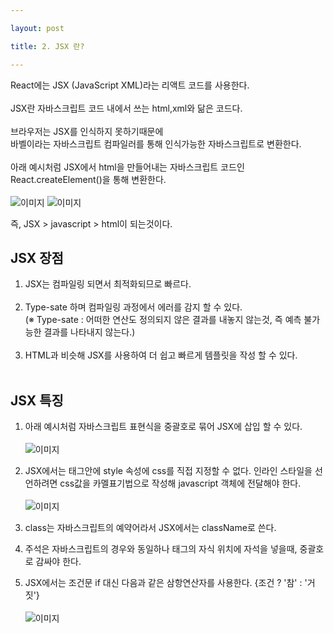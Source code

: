 ```yaml
---

layout: post

title: 2. JSX 란?

---
```


React에는 JSX (JavaScript XML)라는 리액트 코드를 사용한다.<br><br>
JSX란 자바스크립트 코드 내에서 쓰는 html,xml와 닮은 코드다.<br><br>
브라우저는 JSX를 인식하지 못하기때문에 <br>
바벨이라는 자바스크립트 컴파일러를 통해 인식가능한 자바스크립트로 변환한다.<br><br>
아래 예시처럼 JSX에서 html을 만들어내는 자바스크립트 코드인 React.createElement()을 통해 변환한다.<br><br>
![이미지](https://github.com/tblynda/tblynda.github.io/blob/master/images/react2_01.PNG?raw=true)
![이미지](https://github.com/tblynda/tblynda.github.io/blob/master/images/react2_02.PNG?raw=true)

즉, JSX > javascript > html이 되는것이다.

## JSX 장점<br>
1. JSX는 컴파일링 되면서 최적화되므로 빠르다.<br><br>
2. Type-sate 하며 컴파일링 과정에서 에러를 감지 할 수 있다.<br>
(※ Type-sate : 어떠한 연산도 정의되지 않은 결과를 내놓지 않는것, 즉 예측 불가능한 결과를 나타내지 않는다.)<br><br>
3. HTML과 비슷해 JSX를 사용하여 더 쉽고 빠르게 템플릿을 작성 할 수 있다. <br><br>

## JSX 특징<br>
1. 아래 예시처럼 자바스크립트 표현식을 중괄호로 묶어 JSX에 삽입 할 수 있다.<br><br>
![이미지](https://github.com/tblynda/tblynda.github.io/blob/master/images/react2_03.PNG?raw=true)

2. JSX에서는 태그안에 style 속성에 css를 직접 지정할 수 없다. 인라인 스타일을 선언하려면 css값을 카멜표기법으로 작성해 javascript 객체에 전달해야 한다.<br><br>
![이미지](https://github.com/tblynda/tblynda.github.io/blob/master/images/react2_04.PNG?raw=true)

3. class는 자바스크립트의 예약어라서 JSX에서는 className로 쓴다.

4. 주석은 자바스크립트의 경우와 동일하나 태그의 자식 위치에 자석을 넣을때, 중괄호로 감싸야 한다.

5. JSX에서는 조건문 if 대신 다음과 같은 삼항연산자를 사용한다. {조건 ? '참' : '거짓'}<br><br>
![이미지](https://github.com/tblynda/tblynda.github.io/blob/master/images/react2_05.PNG?raw=true)
